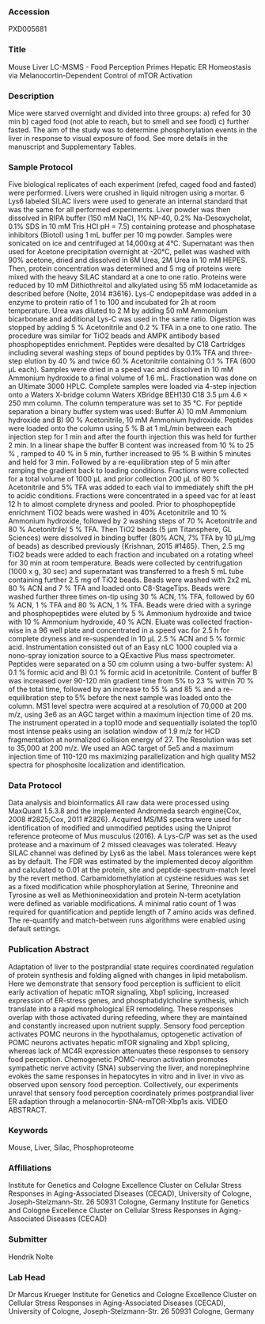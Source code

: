 ### Accession
PXD005681

### Title
Mouse Liver LC-MSMS -  Food Perception Primes Hepatic ER Homeostasis via Melanocortin-Dependent Control of mTOR Activation

### Description
Mice were starved overnight and divided into three groups: a) refed for 30 min b) caged food (not able to reach, but to smell and see food) c) further fasted. The aim of the study was to determine phosphorylation events in the liver in response to visual exposure of food. See more details in the manuscript and Supplementary Tables.

### Sample Protocol
Five biological replicates of each experiment (refed, caged food and fasted) were performed. Livers were crushed in liquid nitrogen using a mortar. 6 Lys6 labeled SILAC livers were used to generate an internal standard that was the same for all performed experiments. Liver powder was then dissolved in RIPA buffer (150 mM NaCl, 1% NP-40, 0.2% Na-Desoxycholat, 0.1% SDS in 10 mM Tris HCl pH = 7.5) containing protease and phosphatase inhibitors (Biotol) using 1 mL buffer per 10 mg powder. Samples were sonicated on ice and centrifuged at 14,000xg at 4°C. Supernatant was then used for Acetone precipitation overnight at -20°C, pellet was washed with 90% acetone, dried and dissolved in 6M Urea, 2M Urea in 10 mM HEPES. Then, protein concentration was determined and 5 mg of proteins were mixed with the heavy SILAC standard at a one to one ratio. Proteins were reduced by 10 mM Dithiothreitol and alkylated using 55 mM Iodacetamide as described before {Nolte, 2014 #3616}.  Lys-C endopepitdase was added in a enzyme to protein ratio of 1 to 100 and incubated for 2h at room temperature. Urea was diluted to 2 M by adding 50 mM Ammonium bicarbonate and additional Lys-C was used in the same ratio. Digestion was stopped by adding 5 % Acetonitrile and 0.2 % TFA in a one to one ratio. The procedure was similar for TiO2 beads and AMPK antibody based phosphopeptides enrichment. Peptides were desalted by C18 Cartridges including several washing steps of bound peptides by 0.1% TFA and three-step elution by 40 % and twice 60 % Acetonitrile containing 0.1 % TFA (600 µL each). Samples were dried in a speed vac and dissolved in 10 mM Ammonium hydroxide to a final volume of 1.6 mL.  Fractionation was done on an Ultimate 3000 HPLC. Complete samples were loaded via 4-step injection onto a Waters X-bridge column Waters XBridge BEH130 C18 3.5 μm 4.6 × 250 mm column. The column temperature was set to 35 °C. For peptide separation a binary buffer system was used: Buffer A) 10 mM Ammonium hydroxide and B) 90 % Acetonitrile, 10 mM Ammonium hydroxide. Peptides were loaded onto the column using 5 % B at 1 mL/min between each injection step for 1 min and after the fourth injection this was held for further 2 min. In a linear shape the buffer B content was increased from 10 % to 25 %   , ramped to 40 % in 5 min, further increased to 95 % B within 5 minutes and held for 3 min. Followed by a re-equilibration step of 5 min after ramping the gradient back to loading conditions. Fractions were collected for a total volume of 1000 µL and prior collection 200 µL of 80 % Acetonitrile and 5% TFA was added to each vial to immediately shift the pH to acidic conditions. Fractions were concentrated in a speed vac for at least 12 h to almost complete dryness and pooled. Prior to phosphopeptide enrichment TiO2 beads were washed in 40% Acetonitrile and 10 % Ammonium hydroxide, followed by 2 washing steps of 70 % Acetonitrile and 80 % Acetonitrile/ 5 % TFA. Then TiO2 beads (5 μm Titansphere, GL Sciences) were dissolved in binding buffer (80% ACN, 7% TFA by 10 μL/mg of beads) as described previously {Krishnan, 2015 #1465}. Then, 2.5 mg TiO2 beads were added to each fraction and incubated on a rotating wheel for 30 min at room temperature. Beads were collected by centrifugation (1000 x g, 30 sec) and supernatant was transferred to a fresh 5 mL tube containing further 2.5 mg of TiO2 beads. Beads were washed with 2x2 mL 80 % ACN and 7 % TFA and loaded onto C8-StageTips. Beads were washed further three times on-tip using 30 % ACN, 1% TFA, followed by 60 % ACN, 1 % TFA and 80 % ACN, 1 % TFA. Beads were dried with a syringe and phosphopeptides were eluted by 5 % Ammonium hydroxide and twice with 10 % Ammonium hydroxide, 40 % ACN. Eluate was collected fraction-wise in a 96 well plate and concentrated in a speed vac for 2.5 h for complete dryness and re-suspended in 10 µL 2.5 % ACN and 5 % formic acid.  Instrumentation consisted out of an Easy nLC 1000 coupled via a nono-spray ionization source to a QExactive Plus mass spectrometer. Peptides were separated on a 50 cm column using a two-buffer system: A) 0.1 % formic acid and B) 0.1 % formic acid in acetonitrile. Content of buffer B was increased over 90-120 min gradient time from 5% to 23 % within 70 % of the total time, followed by an increase to 55 % and 85 % and a re-equilibration step to 5% before the next sample was loaded onto the column.  MS1 level spectra were acquired at a resolution of 70,000 at 200 m/z, using 3e6 as an AGC target within a maximum injection time of 20 ms.  The instrument operated in a top10 mode and sequentially isolated the top10 most intense peaks using an isolation window of 1.9 m/z for HCD fragmentation at normalized collision energy of 27. The Resolution was set to 35,000 at 200 m/z. We used an AGC target of 5e5 and a maximum injection time of 110-120 ms maximizing parallelization and high quality MS2 spectra for phosphosite localization and identification.

### Data Protocol
Data analysis and bioinformatics All raw data were processed using MaxQuant 1.5.3.8 and the implemented Andromeda search engine{Cox, 2008 #2825;Cox, 2011 #2826}. Acquired MS/MS spectra were used for identification of modified and unmodified peptides using the Uniprot reference proteome of Mus musculus (2016).  A Lys-C/P was set as the used protease and a maximum of 2 missed cleavages was tolerated. Heavy SILAC channel was defined by Lys6 as the label. Mass tolerances were kept as by default. The FDR was estimated by the implemented decoy algorithm and calculated to 0.01 at the protein, site and peptide-spectrum-match level by the revert method. Carbamidomethylation at cysteine residues was set as a fixed modification while phosphorylation at Serine, Threonine and Tyrosine as well as Methionineoxidation and protein N-term acetylation were defined as variable modifications. A minimal ratio count of 1 was required for quantification and peptide length of 7 amino acids was defined. The re-quantify and match-between runs algorithms were enabled using default settings.

### Publication Abstract
Adaptation of liver to the postprandial state requires coordinated regulation of protein synthesis and folding aligned with changes in lipid metabolism. Here we demonstrate that sensory food perception is sufficient to elicit early activation of hepatic mTOR signaling, Xbp1 splicing, increased expression of ER-stress genes, and phosphatidylcholine synthesis, which translate into a rapid morphological ER remodeling. These responses overlap with those activated during refeeding, where they are maintained and constantly increased upon nutrient supply. Sensory food perception activates POMC neurons in the hypothalamus, optogenetic activation of POMC neurons activates hepatic mTOR signaling and Xbp1 splicing, whereas lack of MC4R expression attenuates these responses to sensory food perception. Chemogenetic POMC-neuron activation promotes sympathetic nerve activity (SNA) subserving the liver, and norepinephrine evokes the same responses in hepatocytes in&#xa0;vitro and in liver in&#xa0;vivo as observed upon sensory food perception. Collectively, our experiments unravel that sensory food perception coordinately primes postprandial liver ER adaption through a melanocortin-SNA-mTOR-Xbp1s axis. VIDEO ABSTRACT.

### Keywords
Mouse, Liver, Silac, Phosphoproteome

### Affiliations
Institute for Genetics and Cologne Excellence Cluster on Cellular Stress Responses in Aging-Associated Diseases (CECAD), University of Cologne, Joseph-Stelzmann-Str. 26 50931 Cologne, Germany
Institute for Genetics and Cologne Excellence Cluster on Cellular Stress Responses in Aging-Associated Diseases (CECAD)

### Submitter
Hendrik Nolte

### Lab Head
Dr Marcus Krueger
Institute for Genetics and Cologne Excellence Cluster on Cellular Stress Responses in Aging-Associated Diseases (CECAD), University of Cologne, Joseph-Stelzmann-Str. 26 50931 Cologne, Germany


